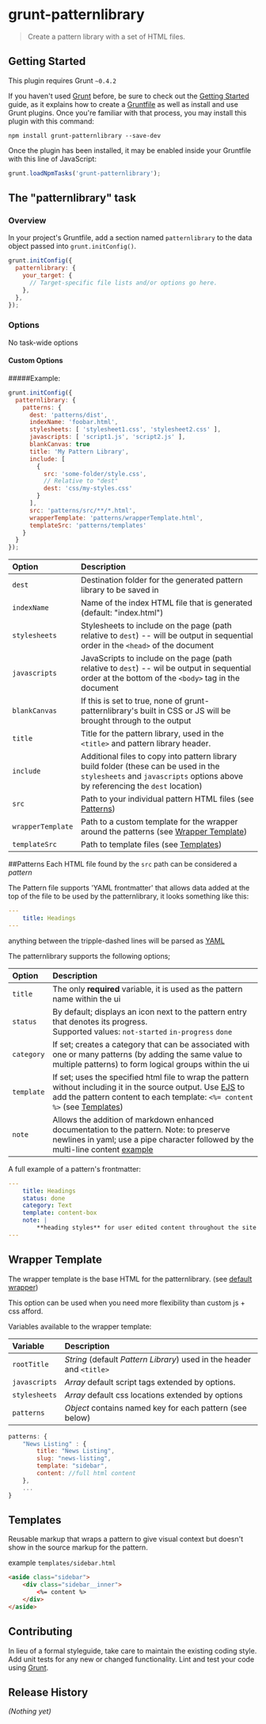 # grunt-patternlibrary

> Create a pattern library with a set of HTML files.

## Getting Started
This plugin requires Grunt `~0.4.2`

If you haven't used [Grunt](http://gruntjs.com/) before, be sure to check out the [Getting Started](http://gruntjs.com/getting-started) guide, as it explains how to create a [Gruntfile](http://gruntjs.com/sample-gruntfile) as well as install and use Grunt plugins. Once you're familiar with that process, you may install this plugin with this command:

```shell
npm install grunt-patternlibrary --save-dev
```

Once the plugin has been installed, it may be enabled inside your Gruntfile with this line of JavaScript:

```js
grunt.loadNpmTasks('grunt-patternlibrary');
```

## The "patternlibrary" task

### Overview
In your project's Gruntfile, add a section named `patternlibrary` to the data object passed into `grunt.initConfig()`.

```js
grunt.initConfig({
  patternlibrary: {
    your_target: {
      // Target-specific file lists and/or options go here.
    },
  },
});
```

### Options
No task-wide options

#### Custom Options

#####Example:

```js
grunt.initConfig({
  patternlibrary: {
    patterns: {
      dest: 'patterns/dist',
      indexName: 'foobar.html',
      stylesheets: [ 'stylesheet1.css', 'stylesheet2.css' ],
      javascripts: [ 'script1.js', 'script2.js' ],
      blankCanvas: true
      title: 'My Pattern Library',
      include: [
        {
          src: 'some-folder/style.css',
          // Relative to "dest"
          dest: 'css/my-styles.css'
        }
      ],
      src: 'patterns/src/**/*.html',
      wrapperTemplate: 'patterns/wrapperTemplate.html',
      templateSrc: 'patterns/templates'
    }
  }
});
```

| Option | Description |
:---|:---
| `dest` | Destination folder for the generated pattern library to be saved in
| `indexName` | Name of the index HTML file that is generated (default: "index.html")
| `stylesheets` | Stylesheets to include on the page (path relative to `dest`) -- will be output in sequential order in the `<head>` of the document
| `javascripts` | JavaScripts to include on the page (path relative to `dest`) -- wil be output in sequential order at the bottom of the `<body>` tag in the document
| `blankCanvas` | If this is set to true, none of grunt-patternlibrary's built in CSS or JS will be brought through to the output
| `title` | Title for the pattern library, used in the `<title>` and pattern library header.
| `include` | Additional files to copy into pattern library build folder (these can be used in the `stylesheets` and `javascripts` options above by referencing the `dest` location)
| `src` | Path to your individual pattern HTML files (see [Patterns](#patterns))
| `wrapperTemplate` | Path to a custom template for the wrapper around the patterns (see [Wrapper Template](#wrapper-template))
| `templateSrc` |  Path to template files (see [Templates](#templates))


##Patterns
Each HTML file found by the `src` path can be considered a *pattern*

The Pattern file supports 'YAML frontmatter' that allows data added at the top of the file to be used by the patternlibrary, it looks something like this:

```yml
---
	title: Headings
---
```

anything between the tripple-dashed lines will be parsed as [YAML](http://www.yaml.org/)

The patternlibrary supports the following options;

| Option | Description |
:---|:---
| `title` | The only **required** variable, it is used as the pattern name within the ui
| `status` | By default; displays an icon next to the pattern entry that denotes its progress.<br>Supported values: `not-started` `in-progress` `done`
| `category` | If set; creates a category that can be associated with one or many patterns (by adding the same value to multiple patterns) to form logical groups within the ui
| `template` | If set; uses the specified html file to wrap the pattern without including it in the source output. Use [EJS](http://www.embeddedjs.com/) to add the pattern content to each template: `<%= content %>` (see [Templates](#templates))
| `note` | Allows the addition of markdown enhanced documentation to the pattern. Note: to preserve newlines in yaml; use a pipe character followed by the multi-line content [example](https://gist.github.com/rjattrill/7523554)

A full example of a pattern's frontmatter:

```yml
---
	title: Headings
	status: done
	category: Text
	template: content-box
	note: |
		**heading styles** for user edited content throughout the site
---
```

## Wrapper Template
The wrapper template is the base HTML for the patternlibrary. (see [default wrapper](https://github.com/sambowler/grunt-patternlibrary/blob/master/templates/wrapper.html)) 

This option can be used when you need more flexibility than custom js + css afford.

Variables available to the wrapper template:

| Variable | Description |
:---|:---
| `rootTitle` | *String* (default *Pattern Library*) used in the header and `<title>`
| `javascripts` | *Array* default script tags extended by options.
| `stylesheets` | *Array* default css locations extended by options
| `patterns` | *Object* contains named key for each pattern (see below)

```js
patterns: {
	"News Listing" : {
		title: "News Listing",
		slug: "news-listing",
		template: "sidebar",
		content: //full html content
	},
	...
}
```


## Templates

Reusable markup that wraps a pattern to give visual context but doesn't show in the source markup for the pattern.

example `templates/sidebar.html`

```html
<aside class="sidebar">
	<div class="sidebar__inner">
		<%= content %>
	</div>
</aside>
```

## Contributing
In lieu of a formal styleguide, take care to maintain the existing coding style. Add unit tests for any new or changed functionality. Lint and test your code using [Grunt](http://gruntjs.com/).

## Release History
_(Nothing yet)_
